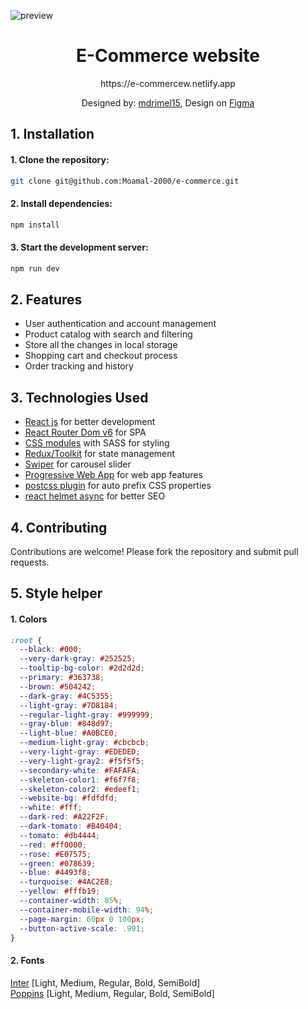 ![preview](https://github.com/Moamal-2000/e-commerce/assets/103026211/935f9fd0-1cfa-4164-9947-3ce38a8f1484)

<h1 align=center>E-Commerce website</h1>

<p align=center>https://e-commercew.netlify.app</p>

<p align=center>
  Designed by: <a href="https://dribbble.com/mdrimel15" target="_blank">mdrimel15</a>, 
  Design on <a href="https://www.figma.com/file/bwhp2Q5jdzJDIw5YIsBlXe/Full-E-Commerce-Website-UI-UX-Design-(Community)?node-id=34%3A213&mode=design" target="_blank">Figma</a>
</p>


## 1. Installation

#### 1. Clone the repository:
   ```bash
   git clone git@github.com:Moamal-2000/e-commerce.git
   ```
#### 2. Install dependencies:
   ```bash
   npm install
   ```
#### 3. Start the development server:
   ```bash
   npm run dev
   ```


## 2. Features
- User authentication and account management
- Product catalog with search and filtering
- Store all the changes in local storage
- Shopping cart and checkout process
- Order tracking and history


## 3. Technologies Used
- [React js](https://react.dev) for better development
- [React Router Dom v6](https://reactrouter.com) for SPA
- [CSS modules](https://create-react-app.dev/docs/adding-a-css-modules-stylesheet) with SASS for styling
- [Redux/Toolkit](https://redux-toolkit.js.org) for state management
- [Swiper](https://swiperjs.com/react) for carousel slider
- [Progressive Web App](https://vite-pwa-org.netlify.app) for web app features
- [postcss plugin](https://www.npmjs.com/package/postcss) for auto prefix CSS properties
- [react helmet async](https://www.npmjs.com/package/react-helmet-async) for better SEO


## 4. Contributing
Contributions are welcome! Please fork the repository and submit pull requests.


## 5. Style helper

#### 1. Colors
```css
:root {
  --black: #000;
  --very-dark-gray: #252525;
  --tooltip-bg-color: #2d2d2d;
  --primary: #363738;
  --brown: #504242;
  --dark-gray: #4C5355;
  --light-gray: #7D8184;
  --regular-light-gray: #999999;
  --gray-blue: #848d97;
  --light-blue: #A0BCE0;
  --medium-light-gray: #cbcbcb;
  --very-light-gray: #EDEDED;
  --very-light-gray2: #f5f5f5;
  --secondary-white: #FAFAFA;
  --skeleton-color1: #f6f7f8;
  --skeleton-color2: #edeef1;
  --website-bg: #fdfdfd;
  --white: #fff;
  --dark-red: #A22F2F;
  --dark-tomato: #B40404;
  --tomato: #db4444;
  --red: #ff0000;
  --rose: #E07575;
  --green: #078639;
  --blue: #4493f8;
  --turquoise: #4AC2E8;
  --yellow: #fffb19;
  --container-width: 85%;
  --container-mobile-width: 94%;
  --page-margin: 60px 0 100px;
  --button-active-scale: .991;
}
```

#### 2. Fonts
[Inter](https://fonts.google.com/specimen/Poppins) [Light, Medium, Regular, Bold, SemiBold]  
[Poppins](https://fonts.google.com/specimen/Inter) [Light, Medium, Regular, Bold, SemiBold]  

